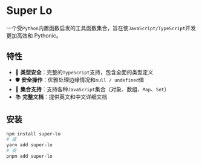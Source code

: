 # Super Lo

一个受`Python`内置函数启发的工具函数集合，旨在使`JavaScript/TypeScript`开发更加高效和 Pythonic。

## 特性

-   🚀 **类型安全**：完整的`TypeScript`支持，包含全面的类型定义
-   🛡️ **安全操作**：优雅处理边缘情况和`null / undefined`值
-   🔄 **集合支持**：支持各种`JavaScript`集合（对象、数组、`Map`、`Set`）
-   📚 **完整文档**：提供英文和中文详细文档

## 安装

```bash
npm install super-lo
# 或
yarn add super-lo
# 或
pnpm add super-lo
```
